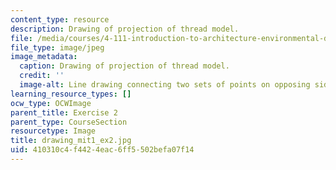 ```yaml
---
content_type: resource
description: Drawing of projection of thread model.
file: /media/courses/4-111-introduction-to-architecture-environmental-design-spring-2014/410310c4f4424eac6ff5502befa07f14_drawing_mit1_ex2.jpg
file_type: image/jpeg
image_metadata:
  caption: Drawing of projection of thread model.
  credit: ''
  image-alt: Line drawing connecting two sets of points on opposing sides.
learning_resource_types: []
ocw_type: OCWImage
parent_title: Exercise 2
parent_type: CourseSection
resourcetype: Image
title: drawing_mit1_ex2.jpg
uid: 410310c4-f442-4eac-6ff5-502befa07f14
---
```

